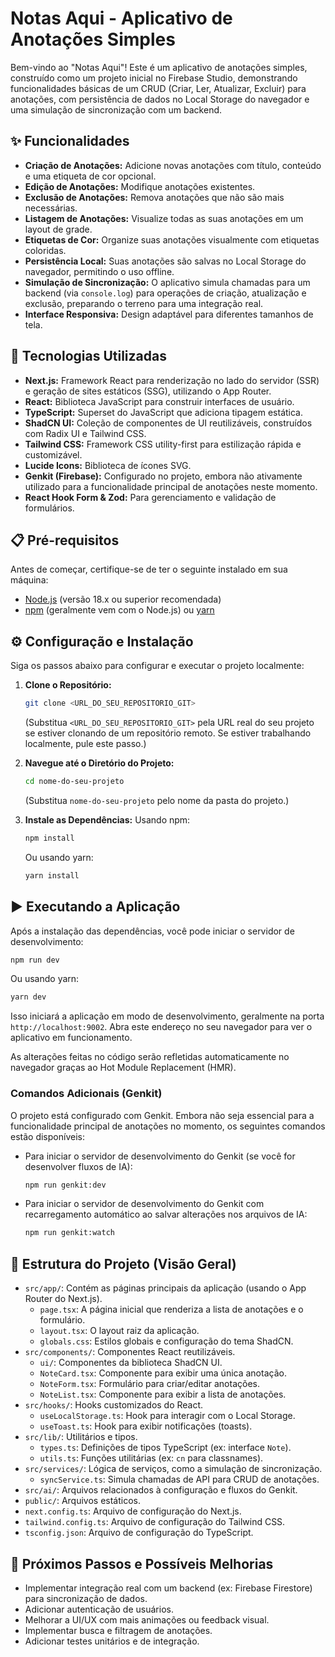 
# Notas Aqui - Aplicativo de Anotações Simples

Bem-vindo ao "Notas Aqui"! Este é um aplicativo de anotações simples, construído como um projeto inicial no Firebase Studio, demonstrando funcionalidades básicas de um CRUD (Criar, Ler, Atualizar, Excluir) para anotações, com persistência de dados no Local Storage do navegador e uma simulação de sincronização com um backend.

## ✨ Funcionalidades

*   **Criação de Anotações:** Adicione novas anotações com título, conteúdo e uma etiqueta de cor opcional.
*   **Edição de Anotações:** Modifique anotações existentes.
*   **Exclusão de Anotações:** Remova anotações que não são mais necessárias.
*   **Listagem de Anotações:** Visualize todas as suas anotações em um layout de grade.
*   **Etiquetas de Cor:** Organize suas anotações visualmente com etiquetas coloridas.
*   **Persistência Local:** Suas anotações são salvas no Local Storage do navegador, permitindo o uso offline.
*   **Simulação de Sincronização:** O aplicativo simula chamadas para um backend (via `console.log`) para operações de criação, atualização e exclusão, preparando o terreno para uma integração real.
*   **Interface Responsiva:** Design adaptável para diferentes tamanhos de tela.

## 🚀 Tecnologias Utilizadas

*   **Next.js:** Framework React para renderização no lado do servidor (SSR) e geração de sites estáticos (SSG), utilizando o App Router.
*   **React:** Biblioteca JavaScript para construir interfaces de usuário.
*   **TypeScript:** Superset do JavaScript que adiciona tipagem estática.
*   **ShadCN UI:** Coleção de componentes de UI reutilizáveis, construídos com Radix UI e Tailwind CSS.
*   **Tailwind CSS:** Framework CSS utility-first para estilização rápida e customizável.
*   **Lucide Icons:** Biblioteca de ícones SVG.
*   **Genkit (Firebase):** Configurado no projeto, embora não ativamente utilizado para a funcionalidade principal de anotações neste momento.
*   **React Hook Form & Zod:** Para gerenciamento e validação de formulários.

## 📋 Pré-requisitos

Antes de começar, certifique-se de ter o seguinte instalado em sua máquina:

*   [Node.js](https://nodejs.org/) (versão 18.x ou superior recomendada)
*   [npm](https://www.npmjs.com/) (geralmente vem com o Node.js) ou [yarn](https://yarnpkg.com/)

## ⚙️ Configuração e Instalação

Siga os passos abaixo para configurar e executar o projeto localmente:

1.  **Clone o Repositório:**
    ```bash
    git clone <URL_DO_SEU_REPOSITORIO_GIT>
    ```
    (Substitua `<URL_DO_SEU_REPOSITORIO_GIT>` pela URL real do seu projeto se estiver clonando de um repositório remoto. Se estiver trabalhando localmente, pule este passo.)

2.  **Navegue até o Diretório do Projeto:**
    ```bash
    cd nome-do-seu-projeto
    ```
    (Substitua `nome-do-seu-projeto` pelo nome da pasta do projeto.)

3.  **Instale as Dependências:**
    Usando npm:
    ```bash
    npm install
    ```
    Ou usando yarn:
    ```bash
    yarn install
    ```

## ▶️ Executando a Aplicação

Após a instalação das dependências, você pode iniciar o servidor de desenvolvimento:

```bash
npm run dev
```
Ou usando yarn:
```bash
yarn dev
```

Isso iniciará a aplicação em modo de desenvolvimento, geralmente na porta `http://localhost:9002`. Abra este endereço no seu navegador para ver o aplicativo em funcionamento.

As alterações feitas no código serão refletidas automaticamente no navegador graças ao Hot Module Replacement (HMR).

### Comandos Adicionais (Genkit)

O projeto está configurado com Genkit. Embora não seja essencial para a funcionalidade principal de anotações no momento, os seguintes comandos estão disponíveis:

*   Para iniciar o servidor de desenvolvimento do Genkit (se você for desenvolver fluxos de IA):
    ```bash
    npm run genkit:dev
    ```
*   Para iniciar o servidor de desenvolvimento do Genkit com recarregamento automático ao salvar alterações nos arquivos de IA:
    ```bash
    npm run genkit:watch
    ```

## 📁 Estrutura do Projeto (Visão Geral)

*   `src/app/`: Contém as páginas principais da aplicação (usando o App Router do Next.js).
    *   `page.tsx`: A página inicial que renderiza a lista de anotações e o formulário.
    *   `layout.tsx`: O layout raiz da aplicação.
    *   `globals.css`: Estilos globais e configuração do tema ShadCN.
*   `src/components/`: Componentes React reutilizáveis.
    *   `ui/`: Componentes da biblioteca ShadCN UI.
    *   `NoteCard.tsx`: Componente para exibir uma única anotação.
    *   `NoteForm.tsx`: Formulário para criar/editar anotações.
    *   `NoteList.tsx`: Componente para exibir a lista de anotações.
*   `src/hooks/`: Hooks customizados do React.
    *   `useLocalStorage.ts`: Hook para interagir com o Local Storage.
    *   `useToast.ts`: Hook para exibir notificações (toasts).
*   `src/lib/`: Utilitários e tipos.
    *   `types.ts`: Definições de tipos TypeScript (ex: interface `Note`).
    *   `utils.ts`: Funções utilitárias (ex: `cn` para classnames).
*   `src/services/`: Lógica de serviços, como a simulação de sincronização.
    *   `syncService.ts`: Simula chamadas de API para CRUD de anotações.
*   `src/ai/`: Arquivos relacionados à configuração e fluxos do Genkit.
*   `public/`: Arquivos estáticos.
*   `next.config.ts`: Arquivo de configuração do Next.js.
*   `tailwind.config.ts`: Arquivo de configuração do Tailwind CSS.
*   `tsconfig.json`: Arquivo de configuração do TypeScript.

## 🔮 Próximos Passos e Possíveis Melhorias

*   Implementar integração real com um backend (ex: Firebase Firestore) para sincronização de dados.
*   Adicionar autenticação de usuários.
*   Melhorar a UI/UX com mais animações ou feedback visual.
*   Implementar busca e filtragem de anotações.
*   Adicionar testes unitários e de integração.
